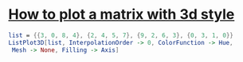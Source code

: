 # [How to plot a matrix with 3d style ](https://mathematica.stackexchange.com/questions/144443/how-to-plot-a-matrix-with-3d-style)

```mathematica
list = {{3, 0, 8, 4}, {2, 4, 5, 7}, {9, 2, 6, 3}, {0, 3, 1, 0}}
ListPlot3D[list, InterpolationOrder -> 0, ColorFunction -> Hue, 
 Mesh -> None, Filling -> Axis]
```

 
